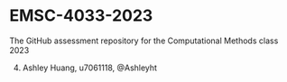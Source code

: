 # EMSC-4033-2023
The GitHub assessment repository for the Computational Methods class 2023






4. Ashley Huang, u7061118, @Ashleyht
